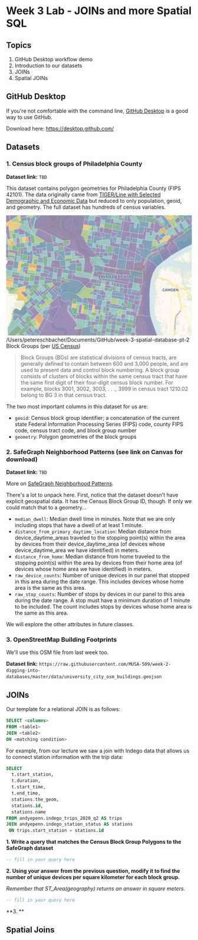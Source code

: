 # Week 3 Lab - JOINs and more Spatial SQL

## Topics

1. GitHub Desktop workflow demo
2. Introduction to our datasets
3. JOINs
4. Spatial JOINs

## GitHub Desktop

If you're not comfortable with the command line, [GitHub Desktop](https://desktop.github.com/) is a good way to use GitHub.

Download here: https://desktop.github.com/

## Datasets

### 1. Census block groups of Philadelphia County

**Dataset link:** `TBD`

This dataset contains polygon geometries for Philadelphia County (FIPS 42101). The data originally came from [TIGER/Line with Selected Demographic and Economic Data](https://www.census.gov/geographies/mapping-files/2010/geo/tiger-data.html) but reduced to only population, geoid, and geometry. The full dataset has hundreds of census variables.

![](images/philadelphia-cbgs.png)
/Users/petereschbacher/Documents/GitHub/week-3-spatial-database-pt-2
Block Groups (per [US Census](https://www.census.gov/programs-surveys/geography/about/glossary.html#par_textimage_4))

> Block Groups (BGs) are statistical divisions of census tracts, are generally defined to contain between 600 and 3,000 people, and are used to present data and control block numbering.  A block group consists of clusters of blocks within the same census tract that have the same first digit of their four-digit census block number.  For example, blocks 3001, 3002, 3003, . . ., 3999 in census tract 1210.02 belong to BG 3 in that census tract.

The two most important columns in this dataset for us are:

* `geoid`: Census block group identifier; a concatenation of the current state Federal Information Processing Series (FIPS) code, county FIPS code, census tract code, and block group number
* `geometry`: Polygon geometries of the block groups

### 2. SafeGraph Neighborhood Patterns (see link on Canvas for download)

**Dataset link:** `TBD`

More on [SafeGraph Neighborhood Patterns](https://docs.safegraph.com/docs/neighborhood-patterns-2020).

There's a lot to unpack here. First, notice that the dataset doesn't have explicit geospatial data. It has the Census Block Group ID, though. If only we could match that to a geometry...

  * `median_dwell`: Median dwell time in minutes. Note that we are only including stops that have a dwell of at least 1 minute.
  * `distance_from_primary_daytime_location`: Median distance from device_daytime_areas traveled to the stopping point(s) within the area by devices from their device_daytime_area (of devices whose device_daytime_area we have identified) in meters.
  * `distance_from_home`: Median distance from home traveled to the stopping point(s) within the area by devices from their home area (of devices whose home area we have identified) in meters.
  * `raw_device_counts`: Number of unique devices in our panel that stopped in this area during the date range. This includes devices whose home area is the same as this area.
  * `raw_stop_counts`: Number of stops by devices in our panel to this area during the date range. A stop must have a minimum duration of 1 minute to be included. The count includes stops by devices whose home area is the same as this area.

We will explore the other attributes in future classes.

### 3. OpenStreetMap Building Footprints

We'll use this OSM file from last week too.

**Dataset link:** `https://raw.githubusercontent.com/MUSA-509/week-2-digging-into-databases/master/data/university_city_osm_buildings.geojson`

## JOINs

Our template for a relational JOIN is as follows:

```SQL
SELECT <columns>
FROM <table1>
JOIN <table2>
ON <matching condition>
```

For example, from our lecture we saw a join with Indego data that allows us to connect station information with the trip data:

```SQL
SELECT
  t.start_station,
  t.duration,
  t.start_time,
  t.end_time,
  stations.the_geom,
  stations.id,
  stations.name
FROM andyepenn.indego_trips_2020_q2 AS trips
JOIN andyepenn.indego_station_status AS stations
 ON trips.start_station = stations.id
```


**1. Write a query that matches the Census Block Group Polygons to the SafeGraph dataset**

```SQL
-- fill in your query here
```

**2. Using your answer from the previous question, modify it to find the number of unique devices per square kilometer for each block group.**

_Remember that ST_Area(geography) returns an answer in square meters._

```SQL
-- fill in your query here
```

**3. **

## Spatial Joins
